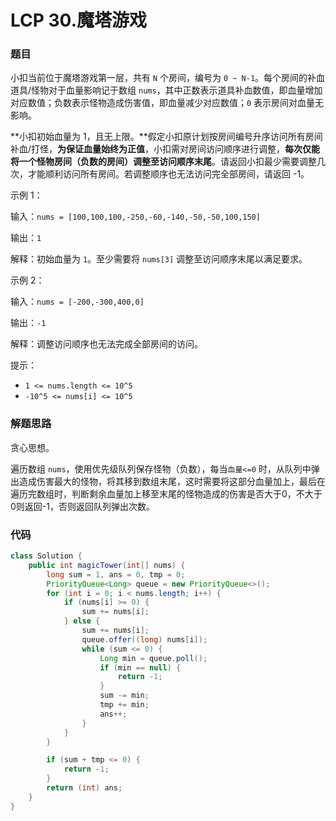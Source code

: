 # LCP 30.魔塔游戏

### 题目

小扣当前位于魔塔游戏第一层，共有 `N` 个房间，编号为 `0 ~ N-1`。每个房间的补血道具/怪物对于血量影响记于数组 `nums`，其中正数表示道具补血数值，即血量增加对应数值；负数表示怪物造成伤害值，即血量减少对应数值；`0` 表示房间对血量无影响。

**小扣初始血量为 1，且无上限。**假定小扣原计划按房间编号升序访问所有房间补血/打怪，**为保证血量始终为正值**，小扣需对房间访问顺序进行调整，**每次仅能将一个怪物房间（负数的房间）调整至访问顺序末尾**。请返回小扣最少需要调整几次，才能顺利访问所有房间。若调整顺序也无法访问完全部房间，请返回 -1。

示例 1：

输入：`nums = [100,100,100,-250,-60,-140,-50,-50,100,150]`

输出：`1`

解释：初始血量为 `1`。至少需要将 `nums[3]` 调整至访问顺序末尾以满足要求。

示例 2：

输入：`nums = [-200,-300,400,0]`

输出：`-1`

解释：调整访问顺序也无法完成全部房间的访问。

提示：

- `1 <= nums.length <= 10^5`
- `-10^5 <= nums[i] <= 10^5`

### 解题思路

贪心思想。

遍历数组 `nums`，使用优先级队列保存怪物（负数），每当`血量<=0` 时，从队列中弹出造成伤害最大的怪物，将其移到数组末尾，这时需要将这部分血量加上，最后在遍历完数组时，判断剩余血量加上移至末尾的怪物造成的伤害是否大于0，不大于0则返回-1，否则返回队列弹出次数。

### 代码

```java
class Solution {
    public int magicTower(int[] nums) {
        long sum = 1, ans = 0, tmp = 0;
        PriorityQueue<Long> queue = new PriorityQueue<>();
        for (int i = 0; i < nums.length; i++) {
            if (nums[i] >= 0) {
                sum += nums[i];
            } else {
                sum += nums[i];
                queue.offer((long) nums[i]);
                while (sum <= 0) {
                    Long min = queue.poll();
                    if (min == null) {
                        return -1;
                    }
                    sum -= min;
                    tmp += min;
                    ans++;
                }
            }
        }

        if (sum + tmp <= 0) {
            return -1;
        }
        return (int) ans;
    }
}
```

